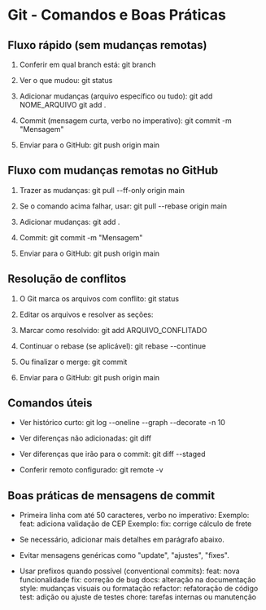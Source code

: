 
Git - Comandos e Boas Práticas
=============================================

Fluxo rápido (sem mudanças remotas)
------------------------------------
1. Conferir em qual branch está:
   git branch

2. Ver o que mudou:
   git status

3. Adicionar mudanças (arquivo específico ou tudo):
   git add NOME_ARQUIVO
   git add .

4. Commit (mensagem curta, verbo no imperativo):
   git commit -m "Mensagem"

5. Enviar para o GitHub:
   git push origin main

Fluxo com mudanças remotas no GitHub
-------------------------------------
1. Trazer as mudanças:
   git pull --ff-only origin main

2. Se o comando acima falhar, usar:
   git pull --rebase origin main

3. Adicionar mudanças:
   git add .

4. Commit:
   git commit -m "Mensagem"

5. Enviar para o GitHub:
   git push origin main

Resolução de conflitos
-----------------------
1. O Git marca os arquivos com conflito:
   git status

2. Editar os arquivos e resolver as seções:

3. Marcar como resolvido:
   git add ARQUIVO_CONFLITADO

4. Continuar o rebase (se aplicável):
   git rebase --continue

5. Ou finalizar o merge:
   git commit

6. Enviar para o GitHub:
   git push origin main

Comandos úteis
--------------
- Ver histórico curto:
  git log --oneline --graph --decorate -n 10

- Ver diferenças não adicionadas:
  git diff

- Ver diferenças que irão para o commit:
  git diff --staged

- Conferir remoto configurado:
  git remote -v

Boas práticas de mensagens de commit
------------------------------------
- Primeira linha com até 50 caracteres, verbo no imperativo:
  Exemplo: feat: adiciona validação de CEP
  Exemplo: fix: corrige cálculo de frete

- Se necessário, adicionar mais detalhes em parágrafo abaixo.

- Evitar mensagens genéricas como "update", "ajustes", "fixes".

- Usar prefixos quando possível (conventional commits):
  feat: nova funcionalidade
  fix: correção de bug
  docs: alteração na documentação
  style: mudanças visuais ou formatação
  refactor: refatoração de código
  test: adição ou ajuste de testes
  chore: tarefas internas ou manutenção
